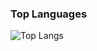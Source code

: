 ### Top Languages
 ![Top Langs](https://github-readme-stats.vercel.app/api/top-langs/?username=JoranSlingerland&layout=compact)

<!--START_SECTION:activity-->
